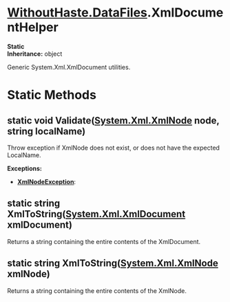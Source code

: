 # [WithoutHaste.DataFiles](TableOfContents.WithoutHaste.DataFiles.md).XmlDocumentHelper

**Static**  
**Inheritance:** object  

Generic System.Xml.XmlDocument utilities.  

# Static Methods

## static void Validate([System.Xml.XmlNode](https://docs.microsoft.com/en-us/dotnet/api/system.xml.xmlnode) node, string localName)

Throw exception if XmlNode does not exist, or does not have the expected LocalName.  

**Exceptions:**  
* **[XmlNodeException](WithoutHaste.DataFiles.XmlNodeException.md)**:   

## static string XmlToString([System.Xml.XmlDocument](https://docs.microsoft.com/en-us/dotnet/api/system.xml.xmldocument) xmlDocument)

Returns a string containing the entire contents of the XmlDocument.  

## static string XmlToString([System.Xml.XmlNode](https://docs.microsoft.com/en-us/dotnet/api/system.xml.xmlnode) xmlNode)

Returns a string containing the entire contents of the XmlNode.  

